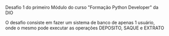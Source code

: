 Desafio 1 do primeiro Módulo do curso "Formação Python Developer" da DIO

O desafio consiste em fazer um sistema de banco de apenas 1 usuário, onde o mesmo pode executar as operações DEPOSITO, SAQUE e EXTRATO

